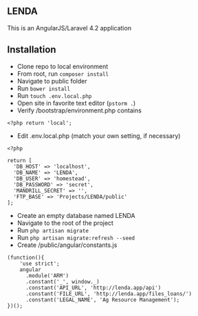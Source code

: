 ## LENDA

This is an AngularJS/Laravel 4.2 application

## Installation

* Clone repo to local environment
* From root, run ```composer install```
* Navigate to public folder
* Run ```bower install```
* Run ```touch .env.local.php```
* Open site in favorite text editor (```pstorm .```)
* Verify /bootstrap/environment.php contains
  
```
<?php return 'local';
```

* Edit .env.local.php (match your own setting, if necessary)

```
<?php

return [
  'DB_HOST' => 'localhost',
  'DB_NAME' => 'LENDA',
  'DB_USER' => 'homestead',
  'DB_PASSWORD' => 'secret',
  'MANDRILL_SECRET' => '',
  'FTP_BASE' => 'Projects/LENDA/public'
];
```

* Create an empty database named LENDA
* Navigate to the root of the project
* Run ```php artisan migrate```
* Run ```php artisan migrate:refresh --seed```
* Create /public/angular/constants.js

```
(function(){
    'use strict';
    angular
      .module('ARM')
      .constant('_', window._)
      .constant('API_URL', 'http://lenda.app/api')
      .constant('FILE_URL', 'http://lenda.app/files_loans/')
      .constant('LEGAL_NAME', 'Ag Resource Management');
})();
```



